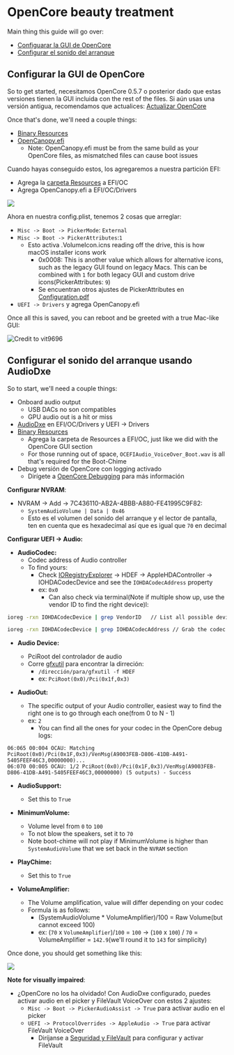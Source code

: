 # OpenCore beauty treatment



Main thing this guide will go over:

* [Configuarar la GUI de OpenCore](#configurar-la-gui-de-opencore)
* [Configurar el sonido del arranque](#configurar-el-sonido-del-arranque-usando-audiodxe)

## Configurar la GUI de OpenCore

So to get started, necesitamos OpenCore 0.5.7 o posterior dado que estas versiones tienen la GUI incluida con the rest of the files. Si aún usas una versión antigua, recomendamos que actualices: [Actualizar OpenCore](../universal/update.md)

Once that's done, we'll need a couple things:

* [Binary Resources](https://github.com/acidanthera/OcBinaryData)
* [OpenCanopy.efi](https://github.com/acidanthera/OpenCorePkg/releases)
  * Note: OpenCanopy.efi must be from the same build as your OpenCore files, as mismatched files can cause boot issues

Cuando hayas conseguido estos, los agregaremos a nuestra partición EFI:

* Agrega la [carpeta Resources](https://github.com/acidanthera/OcBinaryData) a EFI/OC
* Agrega OpenCanopy.efi a EFI/OC/Drivers

![](../images/extras/gui-md/folder-gui.png)

Ahora en nuestra config.plist, tenemos 2 cosas que arreglar:

* `Misc -> Boot -> PickerMode`: `External`
* `Misc -> Boot -> PickerAttributes`:`1`
  * Esto activa .VolumeIcon.icns reading off the drive, this is how macOS installer icons work
    * 0x0008: This is another value which allows for alternative icons, such as the legacy GUI found on legacy Macs. This can be combined with `1` for both legacy GUI and custom drive icons(PickerAttributes: `9`)
    * Se encuentran otros ajustes de PickerAttributes en [Configuration.pdf](https://github.com/acidanthera/OpenCorePkg/blob/master/Docs/Configuration.pdf)
* `UEFI -> Drivers` y agrega OpenCanopy.efi

Once all this is saved, you can reboot and be greeted with a true Mac-like GUI:

![Credit to vit9696](../images/extras/gui-md/gui.png)

## Configurar el sonido del arranque usando AudioDxe

So to start, we'll need a couple things:

* Onboard audio output
  * USB DACs no son compatibles
  * GPU audio out is a hit or miss
* [AudioDxe](https://github.com/acidanthera/OpenCorePkg/releases) en EFI/OC/Drivers y UEFI -> Drivers
* [Binary Resources](https://github.com/acidanthera/OcBinaryData)
  * Agrega la carpeta de Resources a EFI/OC, just like we did with the OpenCore GUI section
  * For those running out of space, `OCEFIAudio_VoiceOver_Boot.wav` is all that's required for the Boot-Chime
* Debug versión de OpenCore con logging activado
  * Dirígete a [OpenCore Debugging](https://inyextciones.github.io/OpenCore-Install-Guide/troubleshooting/debug.html) para más información

**Configurar NVRAM**:

* NVRAM -> Add -> 7C436110-AB2A-4BBB-A880-FE41995C9F82:
  * `SystemAudioVolume | Data | 0x46`
  * Esto es el volumen del sonido del arranque y el lector de pantalla, ten en cuenta que es hexadecimal así que es igual que `70` en decimal

**Configurar UEFI -> Audio:**

* **AudioCodec:**
  * Codec address of Audio controller
  * To find yours:
    * Check [IORegistryExplorer](https://github.com/khronokernel/IORegistryClone/blob/master/ioreg-302.zip) -> HDEF -> AppleHDAController -> IOHDACodecDevice and see the `IOHDACodecAddress` property
    * ex: `0x0`
      * Can also check via terminal(Note if multiple show up, use the vendor ID to find the right device)l:

 ```sh
 ioreg -rxn IOHDACodecDevice | grep VendorID   // List all possible devices
 ```

 ```sh
 ioreg -rxn IOHDACodecDevice | grep IOHDACodecAddress // Grab the codec address
 ```

* **Audio Device:**
  * PciRoot del controlador de audio
  * Corre [gfxutil](https://github.com/acidanthera/gfxutil/releases) para encontrar la dirreción:
    * `/dirección/para/gfxutil -f HDEF`
    * ex: `PciRoot(0x0)/Pci(0x1f,0x3)`

* **AudioOut:**
  * The specific output of your Audio controller, easiest way to find the right one is to go through each one(from 0 to N - 1)
  * ex: `2`
    * You can find all the ones for your codec in the OpenCore debug logs:

```
06:065 00:004 OCAU: Matching PciRoot(0x0)/Pci(0x1F,0x3)/VenMsg(A9003FEB-D806-41DB-A491-5405FEEF46C3,00000000)...
06:070 00:005 OCAU: 1/2 PciRoot(0x0)/Pci(0x1F,0x3)/VenMsg(A9003FEB-D806-41DB-A491-5405FEEF46C3,00000000) (5 outputs) - Success
```

* **AudioSupport:**
  * Set this to `True`

* **MinimumVolume:**
  * Volume level from `0` to `100`
  * To not blow the speakers, set it to `70`
  * Note boot-chime will not play if MinimumVolume is higher than `SystemAudioVolume` that we set back in the `NVRAM` section

* **PlayChime:**
  * Set this to `True`

* **VolumeAmplifier:**
  * The Volume amplification, value will differ depending on your codec
  * Formula is as follows:
    * (SystemAudioVolume * VolumeAmplifier)/100 = Raw Volume(but cannot exceed 100)
    * ex: (`70` x `VolumeAmplifier`)/`100` = `100`  -> (`100` x `100`) / `70` = VolumeAmplifier = `142.9`(we'll round it to `143` for simplicity)

Once done, you should get something like this:

![](../images/extras/gui-md/audio-config.png)

**Note for visually impaired**:

* ¿OpenCore no los ha olvidado! Con AudioDxe configurado, puedes activar audio en el picker y FileVault VoiceOver con estos 2 ajustes:
  * `Misc -> Boot -> PickerAudioAssist -> True` para activar audio en el picker
  * `UEFI -> ProtocolOverrides -> AppleAudio -> True` para activar FileVault VoiceOver
    * Diríjanse a [Seguridad y FileVault](../universal/security.md) para configurar y activar FileVault
